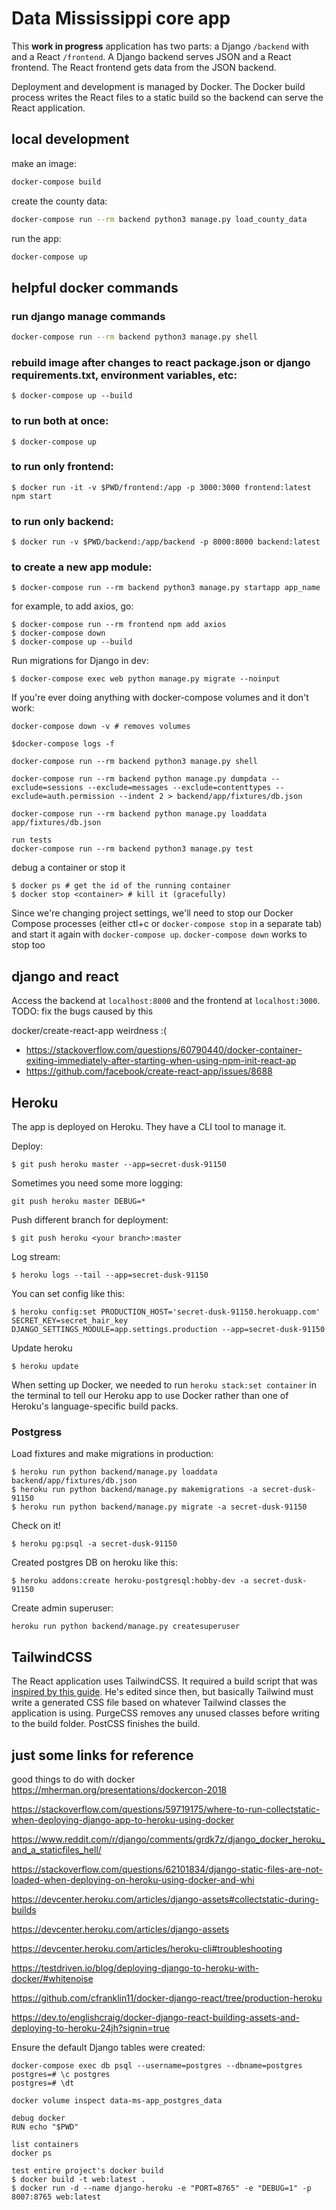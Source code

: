 # Data Mississippi core app
This **work in progress** application has two parts: a Django `/backend` with and a React `/frontend`. A Django backend serves JSON and a React frontend. The React frontend gets data from the JSON backend.

Deployment and development is managed by Docker. The Docker build process writes the React files to a static build so the backend can serve the React application. 

## local development
make an image:
```bash
docker-compose build
```

create the county data:
```bash
docker-compose run --rm backend python3 manage.py load_county_data
```

run the app:
```bash
docker-compose up
``` 

## helpful docker commands
### run django manage commands
```bash
docker-compose run --rm backend python3 manage.py shell
```

### rebuild image after changes to react package.json or django requirements.txt, environment variables, etc:
```
$ docker-compose up --build
```

### to run both at once:
```
$ docker-compose up
``` 

### to run only frontend:
```
$ docker run -it -v $PWD/frontend:/app -p 3000:3000 frontend:latest npm start
``` 
### to run only backend:
```
$ docker run -v $PWD/backend:/app/backend -p 8000:8000 backend:latest
``` 
### to create a new app module:
```
$ docker-compose run --rm backend python3 manage.py startapp app_name
```

for example, to add axios, go:
```
$ docker-compose run --rm frontend npm add axios
$ docker-compose down
$ docker-compose up --build
```

Run migrations for Django in dev:
```
$ docker-compose exec web python manage.py migrate --noinput
```
If you're ever doing anything with docker-compose volumes and it don't work:
```
docker-compose down -v # removes volumes
```
```
$docker-compose logs -f
```
```
docker-compose run --rm backend python3 manage.py shell
```
```
docker-compose run --rm backend python manage.py dumpdata --exclude=sessions --exclude=messages --exclude=contenttypes --exclude=auth.permission --indent 2 > backend/app/fixtures/db.json
```
```
docker-compose run --rm backend python manage.py loaddata app/fixtures/db.json
```
```
run tests
docker-compose run --rm backend python3 manage.py test
```

debug a container or stop it
```
$ docker ps # get the id of the running container
$ docker stop <container> # kill it (gracefully)
```

Since we're changing project settings, we'll need to stop our Docker Compose processes (either ctl+c or `docker-compose stop` in a separate tab) and start it again with `docker-compose up`. 
`docker-compose down` works to stop too


## django and react
Access the backend at `localhost:8000` and the frontend at `localhost:3000`. TODO: fix the bugs caused by this

docker/create-react-app weirdness :(
- https://stackoverflow.com/questions/60790440/docker-container-exiting-immediately-after-starting-when-using-npm-init-react-ap
- https://github.com/facebook/create-react-app/issues/8688


## Heroku
The app is deployed on Heroku. They have a CLI tool to manage it.

Deploy:
```
$ git push heroku master --app=secret-dusk-91150
```

Sometimes you need some more logging:
```
git push heroku master DEBUG=*
```

Push different branch for deployment:
```
$ git push heroku <your branch>:master
```

Log stream:
```
$ heroku logs --tail --app=secret-dusk-91150
```


You can set config like this:
```
$ heroku config:set PRODUCTION_HOST='secret-dusk-91150.herokuapp.com' SECRET_KEY=secret_hair_key DJANGO_SETTINGS_MODULE=app.settings.production --app=secret-dusk-91150
```

Update heroku
```
$ heroku update
```

When setting up Docker, we needed to run `heroku stack:set container` in the terminal to tell our Heroku app to use Docker rather than one of Heroku's language-specific build packs.

### Postgress
Load fixtures and make migrations in production:
```
$ heroku run python backend/manage.py loaddata backend/app/fixtures/db.json
$ heroku run python backend/manage.py makemigrations -a secret-dusk-91150
$ heroku run python backend/manage.py migrate -a secret-dusk-91150
```
Check on it!
```
$ heroku pg:psql -a secret-dusk-91150
```
Created postgres DB on heroku like this:
```
$ heroku addons:create heroku-postgresql:hobby-dev -a secret-dusk-91150
```
Create admin superuser:
```
heroku run python backend/manage.py createsuperuser
```

## TailwindCSS
The React application uses TailwindCSS. It required a build script that was [inspired by this guide](https://daveceddia.com/tailwind-create-react-app/). He's edited since then, but basically Tailwind must write a generated CSS file based on whatever Tailwind classes the application is using. PurgeCSS removes any unused classes before writing to the build folder. PostCSS finishes the build.


## just some links for reference
good things to do with docker
https://mherman.org/presentations/dockercon-2018

https://stackoverflow.com/questions/59719175/where-to-run-collectstatic-when-deploying-django-app-to-heroku-using-docker

https://www.reddit.com/r/django/comments/grdk7z/django_docker_heroku_and_a_staticfiles_hell/

https://stackoverflow.com/questions/62101834/django-static-files-are-not-loaded-when-deploying-on-heroku-using-docker-and-whi

https://devcenter.heroku.com/articles/django-assets#collectstatic-during-builds

https://devcenter.heroku.com/articles/django-assets

https://devcenter.heroku.com/articles/heroku-cli#troubleshooting

https://testdriven.io/blog/deploying-django-to-heroku-with-docker/#whitenoise

https://github.com/cfranklin11/docker-django-react/tree/production-heroku

https://dev.to/englishcraig/docker-django-react-building-assets-and-deploying-to-heroku-24jh?signin=true



Ensure the default Django tables were created:
```
docker-compose exec db psql --username=postgres --dbname=postgres
postgres=# \c postgres
postgres=# \dt

docker volume inspect data-ms-app_postgres_data

debug docker
RUN echo "$PWD"

list containers
docker ps 

test entire project's docker build
$ docker build -t web:latest .
$ docker run -d --name django-heroku -e "PORT=8765" -e "DEBUG=1" -p 8007:8765 web:latest
```